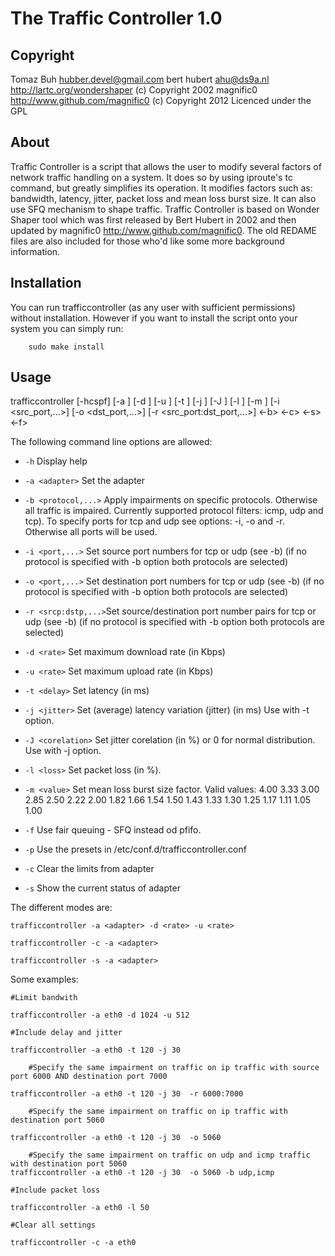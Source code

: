 The Traffic Controller 1.0
==============

Copyright
-------------
Tomaz Buh <hubber.devel@gmail.com>
bert hubert <ahu@ds9a.nl> http://lartc.org/wondershaper (c) Copyright 2002
magnific0 http://www.github.com/magnific0 (c) Copyright 2012
Licenced under the GPL

About
--------------

Traffic Controller is a script that allows the user to modify several factors of network traffic handling on a system. It does so by using iproute's tc command, but greatly simplifies its operation. It modifies factors such as: bandwidth, latency, jitter, packet loss and mean loss burst size. It can also use SFQ mechanism to shape traffic. Traffic Controller is based on Wonder Shaper tool which was first released by Bert Hubert in 2002 and then updated by magnific0 http://www.github.com/magnific0. The old REDAME files are also included for those who'd like some more background information.



Installation
--------------

You can run trafficcontroller (as any user with sufficient permissions) without
installation. However if you want to install the script onto your system you can
simply run:

        sudo make install

Usage
--------------

trafficcontroller [-hcspf] [-a <adapter>] [-d <rate>] [-u <rate>] [-t <delay>] [-j <jitter>] [-J <corelation>] [-l <loss>] [-m <value>] [-i <src_port,...>] [-o <dst_port,...>] [-r <src_port:dst_port,...>] <-b> <-c> <-s> <-f>

The following command line options are allowed:

- `-h` Display help

- `-a <adapter>` Set the adapter

- `-b <protocol,...>` Apply impairments on specific protocols. Otherwise all traffic is impaired. 
                      Currently supported protocol filters: icmp, udp and tcp). 
                      To specify ports for tcp and udp see options: -i, -o and -r. Otherwise 
                      all ports will be used. 
- `-i <port,...>`     Set source port numbers for tcp or udp (see -b)
                      (if no protocol is specified with -b option both protocols are selected)
- `-o <port,...>`     Set destination port numbers for tcp or udp (see -b)
                      (if no protocol is specified with -b option both protocols are selected)
- `-r <srcp:dstp,...>`Set source/destination port number pairs for tcp or udp (see -b)
                      (if no protocol is specified with -b option both protocols are selected)

- `-d <rate>` Set maximum download rate (in Kbps)

- `-u <rate>` Set maximum upload rate (in Kbps)

- `-t <delay>` Set latency (in ms)

- `-j <jitter>` Set (average) latency variation (jitter) (in ms)
		Use with -t option.
 
- `-J <corelation>` Set jitter corelation (in %) or 0 for normal
		    distribution. Use with -j option.  

- `-l <loss>` Set packet loss (in %). 

- `-m <value>` Set mean loss burst size factor. Valid values:
                    4.00 3.33 3.00 2.85 2.50 2.22 2.00 1.82 1.66 1.54
                    1.50 1.43 1.33 1.30 1.25 1.17 1.11 1.05 1.00 

- `-f` Use fair queuing - SFQ instead od pfifo. 

- `-p` Use the presets in /etc/conf.d/trafficcontroller.conf

- `-c` Clear the limits from adapter

- `-s` Show the current status of adapter

The different modes are:

	trafficcontroller -a <adapter> -d <rate> -u <rate>

	trafficcontroller -c -a <adapter>

	trafficcontroller -s -a <adapter>

Some examples:

	#Limit bandwith  

	trafficcontroller -a eth0 -d 1024 -u 512  

	#Include delay and jitter  

	trafficcontroller -a eth0 -t 120 -j 30  
	
        #Specify the same impairment on traffic on ip traffic with source port 6000 AND destination port 7000  

	trafficcontroller -a eth0 -t 120 -j 30  -r 6000:7000
	
        #Specify the same impairment on traffic on ip traffic with destination port 5060

	trafficcontroller -a eth0 -t 120 -j 30  -o 5060
        
        #Specify the same impairment on traffic on udp and icmp traffic with destination port 5060
	trafficcontroller -a eth0 -t 120 -j 30  -o 5060 -b udp,icmp

	#Include packet loss  

	trafficcontroller -a eth0 -l 50  

	#Clear all settings  

	trafficcontroller -c -a eth0  
